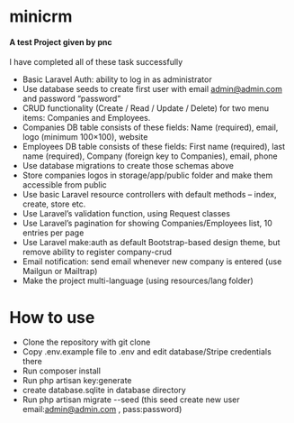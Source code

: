 # minicrm
#### A test Project given by pnc ####

I have completed all of these task successfully
 
* Basic Laravel Auth: ability to log in as administrator<br />
* Use database seeds to create first user with email admin@admin.com and password “password”<br />
* CRUD functionality (Create / Read / Update / Delete) for two menu items: Companies and Employees.<br />
* Companies DB table consists of these fields: Name (required), email, logo (minimum 100×100), website<br />
* Employees DB table consists of these fields: First name (required), last name (required), Company (foreign key to Companies), email, phone<br />
* Use database migrations to create those schemas above<br />
* Store companies logos in storage/app/public folder and make them accessible from public<br />
* Use basic Laravel resource controllers with default methods – index, create, store etc.<br />
* Use Laravel’s validation function, using Request classes<br />
* Use Laravel’s pagination for showing Companies/Employees list, 10 entries per page<br />
* Use Laravel make:auth as default Bootstrap-based design theme, but remove ability to register company-crud<br />
* Email notification: send email whenever new company is entered (use Mailgun or Mailtrap)<br />
* Make the project multi-language (using resources/lang folder)<br />

# How to use

* Clone the repository with git clone<br />
* Copy .env.example file to .env and edit database/Stripe credentials there<br />
* Run composer install<br />
* Run php artisan key:generate<br />
* create database.sqlite in database directory<br />
* Run php artisan migrate --seed (this seed create new user email:admin@admin.com , pass:password)<br />
